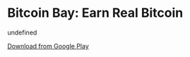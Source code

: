 
# Bitcoin Bay: Earn Real Bitcoin

undefined

[Download from Google Play](https://play.google.com/store/apps/details?id=com.thndrgames.thndrbay)
    